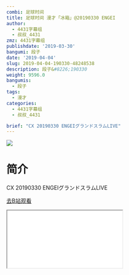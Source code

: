 ```yaml
---
combi: 足球时间
title: 足球时间 漫才「冰箱」@20190330 ENGEI
author:
  - 4431字幕组
  - 叔叔_4431
zmz: 4431字幕组
publishdate: '2019-03-30'
bangumi: 段子
date: '2019-04-04'
slug: 2019-04-04-190330-48248538
description: 段子&#8226;190330
weight: 9596.0
bangumis:
  - 段子
tags:
  - 漫才
categories:
  - 4431字幕组
  - 叔叔_4431

brief: "CX 20190330 ENGEIグランドスラムLIVE"
---
```

![](https://raw.githubusercontent.com/tcgriffith/owaraisite/master/static/tmpimg/Zt1pS7B.jpg)
# 简介  
CX
20190330 ENGEIグランドスラムLIVE  

[去B站观看](https://www.bilibili.com/video/av48248538/)
<div class ="resp-container"><iframe class="testiframe" src="//player.bilibili.com/player.html?aid=48248538"", scrolling="no", allowfullscreen="true" > </iframe></div> 
